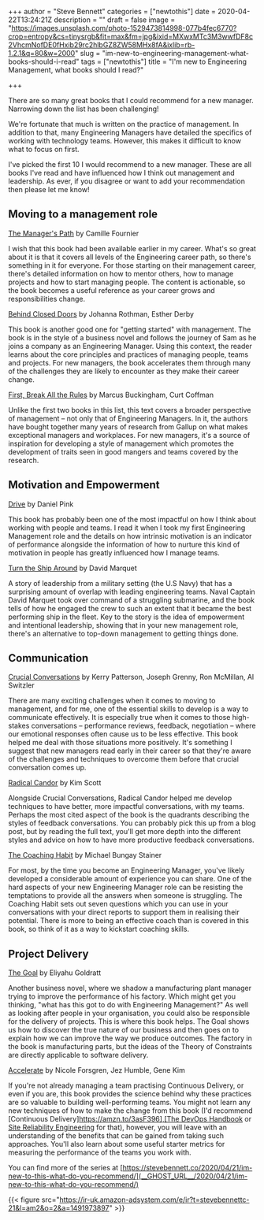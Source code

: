 +++
author = "Steve Bennett"
categories = ["newtothis"]
date = 2020-04-22T13:24:21Z
description = ""
draft = false
image = "https://images.unsplash.com/photo-1529473814998-077b4fec6770?crop=entropy&cs=tinysrgb&fit=max&fm=jpg&ixid=MXwxMTc3M3wwfDF8c2VhcmNofDE0fHxib29rc2hlbGZ8ZW58MHx8fA&ixlib=rb-1.2.1&q=80&w=2000"
slug = "im-new-to-engineering-management-what-books-should-i-read"
tags = ["newtothis"]
title = "I'm new to Engineering Management, what books should I read?"

+++


There are so many great books that I could recommend for a new manager. Narrowing down the list has been challenging!

We're fortunate that much is written on the practice of management. In addition to that, many Engineering Managers have detailed the specifics of working with technology teams. However, this makes it difficult to know what to focus on first.

I've picked the first 10 I would recommend to a new manager. These are all books I've read and have influenced how I think out management and leadership. As ever, if you disagree or want to add your recommendation then please let me know!

## Moving to a management role

[The Manager's Path](https://amzn.to/3axPlER) by Camille Fournier

I wish that this book had been available earlier in my career. What's so great about it is that it covers all levels of the Engineering career path, so there's something in it for everyone. For those starting on their management career, there's detailed information on how to mentor others, how to manage projects and how to start managing people. The content is actionable, so the book becomes a useful reference as your career grows and responsibilities change.

[Behind Closed Doors](https://amzn.to/350ex5R) by Johanna Rothman, Esther Derby

This book is another good one for "getting started" with management. The book is in the style of a business novel and follows the journey of Sam as he joins a company as an Engineering Manager. Using this context, the reader learns about the core principles and practices of managing people, teams and projects. For new managers, the book accelerates them through many of the challenges they are likely to encounter as they make their career change.

[First, Break All the Rules](https://amzn.to/2S0E3CV) by Marcus Buckingham, Curt Coffman

Unlike the first two books in this list, this text covers a broader perspective of management &#8211; not only that of Engineering Managers. In it, the authors have bought together many years of research from Gallup on what makes exceptional managers and workplaces. For new managers, it's a source of inspiration for developing a style of management which promotes the development of traits seen in good mangers and teams covered by the research.

## Motivation and Empowerment

[Drive](https://amzn.to/2KlRhpA) by Daniel Pink

This book has probably been one of the most impactful on how I think about working with people and teams. I read it when I took my first Engineering Management role and the details on how intrinsic motivation is an indicator of performance alongside the information of how to nurture this kind of motivation in people has greatly influenced how I manage teams.

[Turn the Ship Around](https://amzn.to/2VM3wRD) by David Marquet

A story of leadership from a military setting (the U.S Navy) that has a surprising amount of overlap with leading engineering teams. Naval Captain David Marquet took over command of a struggling submarine, and the book tells of how he engaged the crew to such an extent that it became the best performing ship in the fleet. Key to the story is the idea of empowerment and intentional leadership, showing that in your new management role, there's an alternative to top-down management to getting things done.

## Communication

[Crucial Conversations](https://amzn.to/2S1Aqwy) by Kerry Patterson, Joseph Grenny, Ron McMillan, Al Switzler

There are many exciting challenges when it comes to moving to management, and for me, one of the essential skills to develop is a way to communicate effectively. It is especially true when it comes to those high-stakes conversations &#8211; performance reviews, feedback, negotiation &#8211; where our emotional responses often cause us to be less effective. This book helped me deal with those situations more positively. It's something I suggest that new managers read early in their career so that they're aware of the challenges and techniques to overcome them before that crucial conversation comes up.

[Radical Candor](https://amzn.to/3axQfBf) by Kim Scott

Alongside Crucial Conversations, Radical Candor helped me develop techniques to have better, more impactful conversations, with my teams. Perhaps the most cited aspect of the book is the quadrants describing the styles of feedback conversations. You can probably pick this up from a blog post, but by reading the full text, you'll get more depth into the different styles and advice on how to have more productive feedback conversations.

[The Coaching Habit](https://amzn.to/3azU3lT) by Michael Bungay Stainer

For most, by the time you become an Engineering Manager, you've likely developed a considerable amount of experience you can share. One of the hard aspects of your new Engineering Manager role can be resisting the temptations to provide all the answers when someone is struggling. The Coaching Habit sets out seven questions which you can use in your conversations with your direct reports to support them in realising their potential. There is more to being an effective coach than is covered in this book, so think of it as a way to kickstart coaching skills.

## Project Delivery

[The Goal](https://amzn.to/2yDCdRi) by Eliyahu Goldratt

Another business novel, where we shadow a manufacturing plant manager trying to improve the performance of his factory. Which might get you thinking, "what has this got to do with Engineering Management?" As well as looking after people in your organisation, you could also be responsible for the delivery of projects. This is where this book helps. The Goal shows us how to discover the true nature of our business and then goes on to explain how we can improve the way we produce outcomes. The factory in the book is manufacturing parts, but the ideas of the Theory of Constraints are directly applicable to software delivery.

[Accelerate](https://amzn.to/3bpJWRE) by Nicole Forsgren, Jez Humble, Gene Kim

If you're not already managing a team practising Continuous Delivery, or even if you are, this book provides the science behind why these practices are so valuable to building well-performing teams. You might not learn any new techniques of how to make the change from this book (I'd recommend [Continuous Delivery][https://amzn.to/3asF396],[The DevOps Handbook](https://amzn.to/3an8Hg4) or [Site Reliability Engineering](https://amzn.to/3bxeC3m) for that), however, you will leave with an understanding of the benefits that can be gained from taking such approaches. You'll also learn about some useful starter metrics for measuring the performance of the teams you work with.

You can find more of the series at [https://stevebennett.co/2020/04/21/im-new-to-this-what-do-you-recommend/](__GHOST_URL__/2020/04/21/im-new-to-this-what-do-you-recommend/)



{{< figure src="https://ir-uk.amazon-adsystem.com/e/ir?t=stevebennettc-21&l=am2&o=2&a=1491973897" >}}



